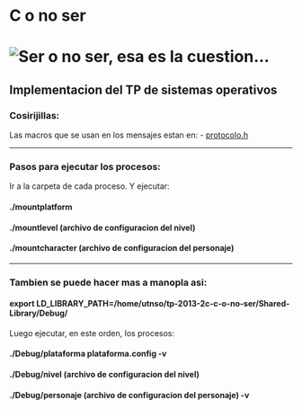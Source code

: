 # C o no ser

![Ser o no ser, esa es la cuestion...](https://fbcdn-sphotos-h-a.akamaihd.net/hphotos-ak-prn2/v/1080659_10200556588376684_1368975743_n.jpg?oh=09332653344997554724976e5ce65ad9&oe=5282AEFB&__gda__=1384307913_51b9e7a4f953141bbb307a3da64224d1)
=====================
Implementacion del TP de sistemas operativos
----------------------------------------------------------

### Cosirijillas:

Las macros que se usan en los mensajes estan en: - [protocolo.h](https://github.com/sisoputnfrba/tp-2013-2c-c-o-no-ser/blob/master/Shared-Library/ginyu/protocolo.h)

----------------------------------------------------------

### Pasos para ejecutar los procesos:

Ir a la carpeta de cada proceso. Y ejecutar:

#### ./mountplatform 

#### ./mountlevel (archivo de configuracion del nivel)

#### ./mountcharacter (archivo de configuracion del personaje) 

----------------------------------------------------------

### Tambien se puede hacer mas a manopla asi:

#### export LD_LIBRARY_PATH=/home/utnso/tp-2013-2c-c-o-no-ser/Shared-Library/Debug/

Luego ejecutar, en este orden, los procesos:

#### ./Debug/plataforma plataforma.config -v  

#### ./Debug/nivel (archivo de configuracion del nivel) 

#### ./Debug/personaje (archivo de configuracion del personaje) -v
